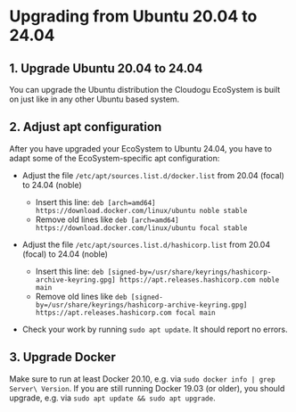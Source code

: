 # Upgrading from Ubuntu 20.04 to 24.04

## 1. Upgrade Ubuntu 20.04 to 24.04

You can upgrade the Ubuntu distribution the Cloudogu EcoSystem is built on just like in any other Ubuntu based system.

## 2. Adjust apt configuration

After you have upgraded your EcoSystem to Ubuntu 24.04, you have to adapt some of the EcoSystem-specific apt configuration:

- Adjust the file `/etc/apt/sources.list.d/docker.list` from 20.04 (focal) to 24.04 (noble)
   - Insert this line: `deb [arch=amd64] https://download.docker.com/linux/ubuntu noble stable`
   - Remove old lines like `deb [arch=amd64] https://download.docker.com/linux/ubuntu focal stable`

- Adjust the file `/etc/apt/sources.list.d/hashicorp.list` from 20.04 (focal) to 24.04 (noble)
   - Insert this line: `deb [signed-by=/usr/share/keyrings/hashicorp-archive-keyring.gpg] https://apt.releases.hashicorp.com noble main`
   - Remove old lines like `deb [signed-by=/usr/share/keyrings/hashicorp-archive-keyring.gpg] https://apt.releases.hashicorp.com focal main`

- Check your work by running `sudo apt update`. It should report no errors.

## 3. Upgrade Docker

Make sure to run at least Docker 20.10, e.g. via `sudo docker info | grep Server\ Version`.
If you are still running Docker 19.03 (or older), you should upgrade, e.g. via `sudo apt update && sudo apt upgrade`.
